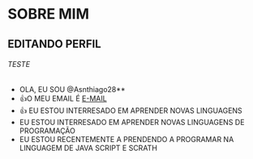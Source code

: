 # SOBRE MIM 

## EDITANDO PERFIL 
###### TESTE

-  OLA, EU SOU @Asnthiago28**
- :+1:O MEU EMAIL É [E-MAIL](HENRIQUE.OLIVEIRA.THIAGO@ESCOLA.PR.GOV.BR)
- :+1: EU ESTOU INTERRESADO EM APRENDER NOVAS LINGUAGENS 
- EU ESTOU INTERRESADO EM APRENDER NOVAS LINGUAGENS DE PROGRAMAÇÃO
- EU ESTOU RECENTEMENTE A PRENDENDO A PROGRAMAR NA LINGUAGEM DE JAVA SCRIPT E SCRATH

<!---
Asnthiago28/Asnthiago28 is a ✨ special ✨ repository because its `README.md` (this file) appears on your GitHub profile.
You can click the Preview link to take a look at your changes.
--->
